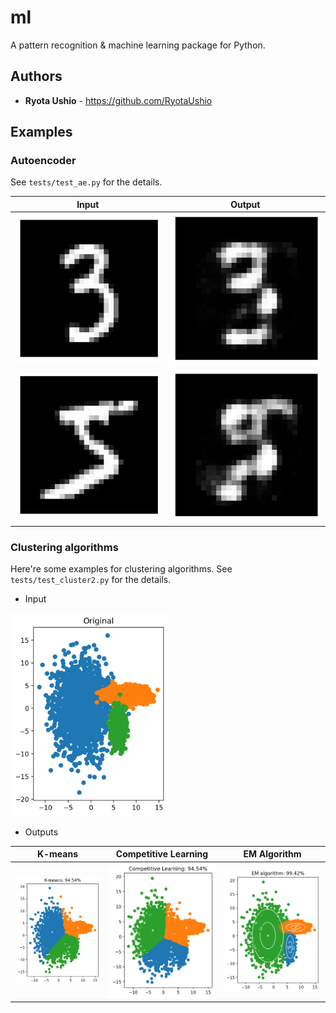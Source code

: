 # ml
A pattern recognition & machine learning package for Python.

## Authors
* **Ryota Ushio** - https://github.com/RyotaUshio

## Examples
### Autoencoder
See `tests/test_ae.py` for the details.

| Input | Output | 
| --- | ---|
![](https://github.com/RyotaUshio/ml/blob/main/fig/ae_original3.png) | ![](https://github.com/RyotaUshio/ml/blob/main/fig/ae_restored3.png)
![](https://github.com/RyotaUshio/ml/blob/main/fig/ae_original5.png) | ![](https://github.com/RyotaUshio/ml/blob/main/fig/ae_restored5.png)

### Clustering algorithms

Here're some examples for clustering algorithms. See `tests/test_cluster2.py` for the details.

* Input

<img src="https://github.com/RyotaUshio/ml/blob/main/fig/test_cluster2_original.png" height="50%" width="50%">

* Outputs

| K-means | Competitive Learning | EM Algorithm |
| --- | --- | --- |
| ![](https://github.com/RyotaUshio/ml/blob/main/fig/test_cluster2_kmeans.png) | ![](https://github.com/RyotaUshio/ml/blob/main/fig/test_cluster2_competitive.png) | ![](https://github.com/RyotaUshio/ml/blob/main/fig/test_cluster2_em.png)
